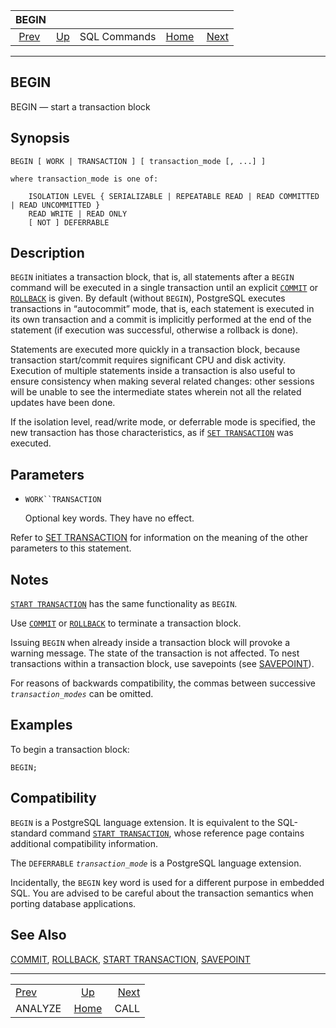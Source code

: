<!--?xml version="1.0" encoding="UTF-8" standalone="no"?-->

|                BEGIN                |                                        |              |                                                       |                               |
| :---------------------------------: | :------------------------------------- | :----------: | ----------------------------------------------------: | ----------------------------: |
| [Prev](sql-analyze.html "ANALYZE")  | [Up](sql-commands.html "SQL Commands") | SQL Commands | [Home](index.html "PostgreSQL 17devel Documentation") |  [Next](sql-call.html "CALL") |

***

[]()

## BEGIN

BEGIN — start a transaction block

## Synopsis

    BEGIN [ WORK | TRANSACTION ] [ transaction_mode [, ...] ]

    where transaction_mode is one of:

        ISOLATION LEVEL { SERIALIZABLE | REPEATABLE READ | READ COMMITTED | READ UNCOMMITTED }
        READ WRITE | READ ONLY
        [ NOT ] DEFERRABLE

## Description

`BEGIN` initiates a transaction block, that is, all statements after a `BEGIN` command will be executed in a single transaction until an explicit [`COMMIT`](sql-commit.html "COMMIT") or [`ROLLBACK`](sql-rollback.html "ROLLBACK") is given. By default (without `BEGIN`), PostgreSQL executes transactions in “autocommit” mode, that is, each statement is executed in its own transaction and a commit is implicitly performed at the end of the statement (if execution was successful, otherwise a rollback is done).

Statements are executed more quickly in a transaction block, because transaction start/commit requires significant CPU and disk activity. Execution of multiple statements inside a transaction is also useful to ensure consistency when making several related changes: other sessions will be unable to see the intermediate states wherein not all the related updates have been done.

If the isolation level, read/write mode, or deferrable mode is specified, the new transaction has those characteristics, as if [`SET TRANSACTION`](sql-set-transaction.html "SET TRANSACTION") was executed.

## Parameters

*   `WORK``TRANSACTION`

    Optional key words. They have no effect.

Refer to [SET TRANSACTION](sql-set-transaction.html "SET TRANSACTION") for information on the meaning of the other parameters to this statement.

## Notes

[`START TRANSACTION`](sql-start-transaction.html "START TRANSACTION") has the same functionality as `BEGIN`.

Use [`COMMIT`](sql-commit.html "COMMIT") or [`ROLLBACK`](sql-rollback.html "ROLLBACK") to terminate a transaction block.

Issuing `BEGIN` when already inside a transaction block will provoke a warning message. The state of the transaction is not affected. To nest transactions within a transaction block, use savepoints (see [SAVEPOINT](sql-savepoint.html "SAVEPOINT")).

For reasons of backwards compatibility, the commas between successive *`transaction_modes`* can be omitted.

## Examples

To begin a transaction block:

    BEGIN;

## Compatibility

`BEGIN` is a PostgreSQL language extension. It is equivalent to the SQL-standard command [`START TRANSACTION`](sql-start-transaction.html "START TRANSACTION"), whose reference page contains additional compatibility information.

The `DEFERRABLE` *`transaction_mode`* is a PostgreSQL language extension.

Incidentally, the `BEGIN` key word is used for a different purpose in embedded SQL. You are advised to be careful about the transaction semantics when porting database applications.

## See Also

[COMMIT](sql-commit.html "COMMIT"), [ROLLBACK](sql-rollback.html "ROLLBACK"), [START TRANSACTION](sql-start-transaction.html "START TRANSACTION"), [SAVEPOINT](sql-savepoint.html "SAVEPOINT")

***

|                                     |                                                       |                               |
| :---------------------------------- | :---------------------------------------------------: | ----------------------------: |
| [Prev](sql-analyze.html "ANALYZE")  |         [Up](sql-commands.html "SQL Commands")        |  [Next](sql-call.html "CALL") |
| ANALYZE                             | [Home](index.html "PostgreSQL 17devel Documentation") |                          CALL |
